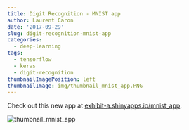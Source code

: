 ```yaml
---
title: Digit Recognition - MNIST app
author: Laurent Caron
date: '2017-09-29'
slug: digit-recognition-mnist-app
categories:
  - deep-learning
tags:
  - tensorflow
  - keras
  - digit-recognition
thumbnailImagePosition: left
thumbnailImage: img/thumbnail_mnist_app.PNG
---
```


Check out this new app at [exhibit-a.shinyapps.io/mnist_app](https://exhibit-a.shinyapps.io/mnist_app/).
<!--more-->

![thumbnail_mnist_app](/img/thumbnail_mnist_app.PNG)

